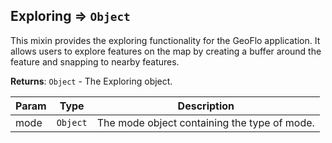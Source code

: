 <a name="module_geoflo.module_Exploring"></a>

## Exploring ⇒ <code>Object</code>
This mixin provides the exploring functionality for the GeoFlo application. It allows users to explore features on the map by creating a buffer around the feature and snapping to nearby features.

**Returns**: <code>Object</code> - The Exploring object.  

| Param | Type | Description |
| --- | --- | --- |
| mode | <code>Object</code> | The mode object containing the type of mode. |

